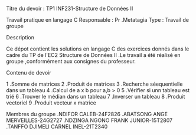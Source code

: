 Titre du devoir : TP1 INF231-Structure de Données II

Travail pratique en langage C
Responsable : Pr .Metatagia
Type : Travail de groupe

Description 

Ce dépot contient les solutions en langage C des exercices donnés dans le cadre du TP de l'EC2 Structure de Données II .Le travail a été réalisé en groupe ,conformément aux consignes du professeur. 

Contenu de devoir

1 .Somme de matrices 
2 .Produit de matrices
3 .Recherche séequentielle dans un tableau
4 .Calcul de a x b pour a,b > 0
5 .Vérifier si unn tableau est trié
6 .Trouver le médian dans un tableau
7 .Inverser un tableau
8 .Produit vectoriel
9 .Produit vecteur x matrice 

Membres du groupe 
.NDIFOR CALEB-24F2826
.ABATSONG ANGE MERVEILLES-24G2727
.NDZINGA NGONO FRANK JUNIOR-15T2807
.TANFFO DJIMELI CARNEL INEL-21T2340


